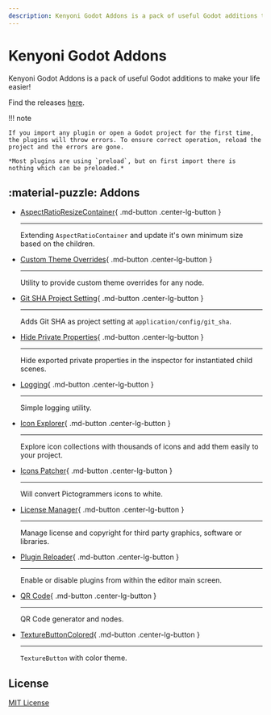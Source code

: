 ```yaml
---
description: Kenyoni Godot Addons is a pack of useful Godot additions to make your life easier!
---
```


# Kenyoni Godot Addons

Kenyoni Godot Addons is a pack of useful Godot additions to make your life easier!

Find the releases [here](https://github.com/kenyoni-software/godot-addons/releases/tag/latest).

!!! note

    If you import any plugin or open a Godot project for the first time, the plugins will throw errors. To ensure correct operation, reload the project and the errors are gone.

    *Most plugins are using `preload`, but on first import there is nothing which can be preloaded.*

## :material-puzzle: Addons

<div class="grid cards" markdown>

-   [AspectRatioResizeContainer](addons/aspect_ratio_resize_container.md){ .md-button .center-lg-button }

    ---

    Extending `AspectRatioContainer` and update it's own minimum size based on the children.

-   [Custom Theme Overrides](addons/custom_theme_overrides.md){ .md-button .center-lg-button }

    ---

    Utility to provide custom theme overrides for any node.

-   [Git SHA Project Setting](addons/git_sha_project_setting.md){ .md-button .center-lg-button }

    ---

    Adds Git SHA as project setting at `application/config/git_sha`.

-   [Hide Private Properties](addons/hide_private_properties.md){ .md-button .center-lg-button }

    ---

    Hide exported private properties in the inspector for instantiated child scenes.

-   [Logging](addons/glogging.md){ .md-button .center-lg-button }

    ---

    Simple logging utility.

-   [Icon Explorer](addons/icon_explorer.md){ .md-button .center-lg-button }

    ---

    Explore icon collections with thousands of icons and add them easily to your project.

-   [Icons Patcher](addons/icons_patcher.md){ .md-button .center-lg-button }

    ---

    Will convert Pictogrammers icons to white.

-   [License Manager](addons/licenses.md){ .md-button .center-lg-button }

    ---

    Manage license and copyright for third party graphics, software or libraries.

-   [Plugin Reloader](addons/plugin_reloader.md){ .md-button .center-lg-button }

    ---

    Enable or disable plugins from within the editor main screen.

-   [QR Code](addons/qr_code.md){ .md-button .center-lg-button }

    ---

    QR Code generator and nodes.

-   [TextureButtonColored](addons/texture_button_colored.md){ .md-button .center-lg-button }

    ---

    `TextureButton` with color theme.

</div>

## License

[MIT License](https://github.com/kenyoni-software/godot-addons/blob/main/LICENSE.md)
